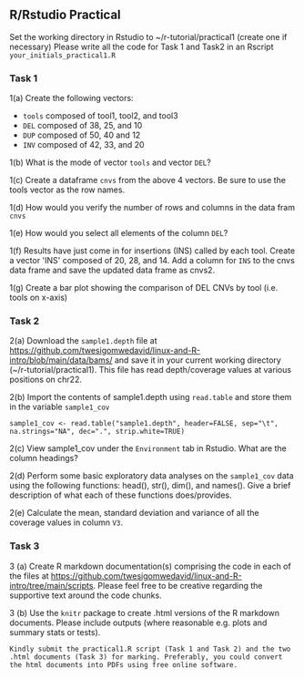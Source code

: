 ## R/Rstudio Practical 

Set the working directory in Rstudio to ~/r-tutorial/practical1 (create one if necessary)
Please write all the code for Task 1 and Task2  in an Rscript ``your_initials_practical1.R``

### Task 1

1(a) Create the following vectors: 
- `tools` composed of tool1, tool2, and tool3
- `DEL` composed of 38, 25, and 10
- `DUP` composed of 50, 40 and 12
- `INV` composed of 42, 33, and 20

1(b) What is the mode of vector `tools` and vector `DEL`?  

1(c) Create a dataframe `cnvs` from the above 4 vectors. Be sure to use the tools vector as the row names. 

1(d) How would you verify the number of rows and columns in the data fram `cnvs`

1(e) How would you select all elements of the column `DEL`? 

1(f) Results have just come in for insertions (INS) called by each tool. Create a vector 'INS' composed of 20, 28, and 14. Add a column for `INS` to the cnvs data frame and save the updated data frame as cnvs2. 

1(g) Create a bar plot showing the comparison of DEL CNVs by tool (i.e. tools on x-axis)


### Task 2

2(a) Download the `sample1.depth` file at https://github.com/twesigomwedavid/linux-and-R-intro/blob/main/data/bams/ and save it in your current working directory (~/r-tutorial/practical1). This file has read depth/coverage values at various positions on chr22. 

2(b) Import the contents of sample1.depth using `read.table` and store them in the variable `sample1_cov`

```
sample1_cov <- read.table("sample1.depth", header=FALSE, sep="\t", na.strings="NA", dec=".", strip.white=TRUE)

```

2(c) View sample1_cov under the `Environment` tab in Rstudio. What are the column headings?

2(d) Perform some basic exploratory data analyses on the `sample1_cov` data using the following functions: head(), str(), dim(), and names(). Give a brief description of what each of these functions does/provides.

2(e) Calculate the mean, standard deviation and variance of all the coverage values in column `V3`.


### Task 3 

3 (a) Create R markdown documentation(s) comprising the code in each of the files at https://github.com/twesigomwedavid/linux-and-R-intro/tree/main/scripts. Please feel free to be creative regarding the supportive text around the code chunks. 

3 (b) Use the `knitr` package to create .html versions of the R markdown documents. Please include outputs (where reasonable e.g. plots and summary stats or tests).  


```
Kindly submit the practical1.R script (Task 1 and Task 2) and the two .html documents (Task 3) for marking. Preferably, you could convert the html documents into PDFs using free online software. 
```

